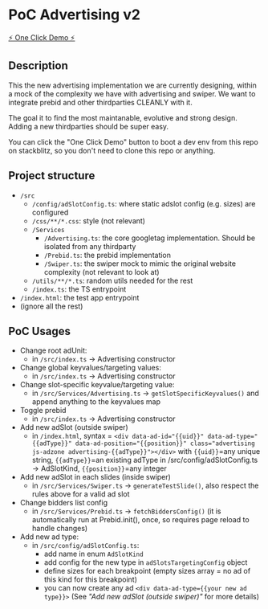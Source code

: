 # PoC Advertising v2

[⚡️ One Click Demo ⚡️](https://github.com/PaulSenon/poc-advertising-shared/tree/yieldbird)

## Description

This the new advertising implementation we are currently designing, within a mock of the complexity we have with advertising and swiper. 
We want to integrate prebid and other thirdparties CLEANLY with it.

The goal it to find the most maintanable, evolutive and strong design.
Adding a new thirdparties should be super easy.

You can click the "One Click Demo" button to boot a dev env from this repo on stackblitz, so you don't need to clone this repo or anything.

## Project structure

* `/src`
    * `/config/adSlotConfig.ts`: where static adslot config (e.g. sizes) are configured
    * `/css/**/*.css`: style (not relevant)
    * `/Services`
        * `/Advertising.ts`: the core googletag implementation. Should be isolated from any thirdparty
        * `/Prebid.ts`: the prebid implementation
        * `/Swiper.ts`: the swiper mock to mimic the original website complexity (not relevant to look at)
    * `/utils/**/*.ts`: random utils needed for the rest
    * `/index.ts`: the TS entrypoint
* `/index.html`: the test app entrypoint
* (ignore all the rest)

## PoC Usages

* Change root adUnit:
    * in `/src/index.ts` -> Advertising constructor 
* Change global keyvalues/targeting values:
    * in `/src/index.ts` -> Advertising constructor 
* Change slot-specific keyvalue/targeting value:
    * in `/src/Services/Advertising.ts` -> `getSlotSpecificKeyvalues()` and append anything to the keyvalues map
* Toggle prebid
    * in `/src/index.ts` -> Advertising constructor 
* Add new adSlot (outside swiper)
    * in `/index.html`, syntax = `<div data-ad-id="{{uid}}" data-ad-type="{{adType}}" data-ad-position="{{position}}" class="advertising js-adzone advertising-{{adType}}"></div>` with `{{uid}}`=any unique string, `{{adType}}`=an existing adType in /src/config/adSlotConfig.ts -> AdSlotKind, `{{position}}`=any integer
* Add new adSlot in each slides (inside swiper)
    * in `/src/Services/Swiper.ts` -> `generateTestSlide()`, also respect the rules above for a valid ad slot
* Change bidders list config
    * in `/src/Services/Prebid.ts` -> `fetchBiddersConfig()` (it is automatically run at Prebid.init(), once, so requires page reload to handle changes)
* Add new ad type:
    * in `/src/config/adSlotConfig.ts`:
        * add name in enum `AdSlotKind`
        * add config for the new type in `adSlotsTargetingConfig` object
        * define sizes for each breakpoint (empty sizes array = no ad of this kind for this breakpoint)
        * you can now create any ad `<div data-ad-type={{your new ad type}}>` (See _"Add new adSlot (outside swiper)"_ for more details) 

